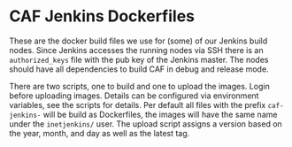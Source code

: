 # CAF Jenkins Dockerfiles

These are the docker build files we use for (some) of our Jenkins build nodes. Since Jenkins accesses the running nodes via SSH there is an `authorized_keys` file with the pub key of the Jenkins master. The nodes should have all dependencies to build CAF in debug and release mode.

There are two scripts, one to build and one to upload the images. Login before uploading images.  Details can be configured via environment variables, see the scripts for details. Per default all files with the prefix `caf-jenkins-` will be build as Dockerfiles, the images will have the same name under the `inetjenkins/` user. The upload script assigns a version based on the year, month, and day as well as the latest tag.
